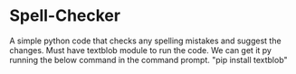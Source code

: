 # Spell-Checker
A simple python code that checks any spelling mistakes and suggest the changes.
Must have textblob module to run the code.
We can get it py running the below command in the command prompt.
"pip install textblob"
